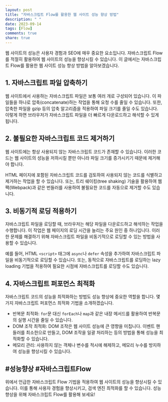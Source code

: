 ```yaml
---
layout: post
title: "자바스크립트 Flow를 활용한 웹 사이트 성능 향상 방법"
description: " "
date: 2023-09-14
tags: [Flow]
comments: true
share: true
---
```


웹 사이트의 성능은 사용자 경험과 SEO에 매우 중요한 요소입니다. 자바스크립트 Flow를 적절히 활용하여 웹 사이트의 성능을 향상시킬 수 있습니다. 이 글에서는 자바스크립트 Flow를 활용한 웹 사이트 성능 향상 방법을 알아보겠습니다.

## 1. 자바스크립트 파일 압축하기

웹 사이트에서 사용하는 자바스크립트 파일은 보통 여러 개로 구성되어 있습니다. 이 파일들을 하나로 압축(concatenate)하는 작업을 통해 요청 수를 줄일 수 있습니다. 또한, 압축한 파일을 gzip 등의 압축 알고리즘을 적용하여 파일 크기를 줄일 수도 있습니다. 이렇게 하면 브라우저가 자바스크립트 파일을 더 빠르게 다운로드하고 해석할 수 있게 됩니다.

## 2. 불필요한 자바스크립트 코드 제거하기

웹 사이트에는 항상 사용되지 않는 자바스크립트 코드가 존재할 수 있습니다. 이러한 코드는 웹 사이트의 성능을 저하시킬 뿐만 아니라 파일 크기를 증가시키기 때문에 제거해야 합니다. 

HTML 페이지에 포함된 자바스크립트 코드를 검토하여 사용되지 않는 코드를 식별하고 제거하는 작업을 할 수 있습니다. 또는, 트리 쉐이킹(tree shaking) 기술을 활용하여 웹팩(Webpack)과 같은 번들러를 사용하여 불필요한 코드를 자동으로 제거할 수도 있습니다.

## 3. 비동기적 로딩 적용하기

자바스크립트 파일을 로딩할 때, 브라우저는 해당 파일을 다운로드하고 해석하는 작업을 수행합니다. 이 작업은 웹 페이지의 로딩 시간을 늘리는 주요 원인 중 하나입니다. 이러한 문제를 해결하기 위해 자바스크립트 파일을 비동기적으로 로딩할 수 있는 방법을 사용할 수 있습니다.

예를 들어, HTML `<script>` 태그에 `async`나 `defer` 속성을 추가하여 자바스크립트 파일을 비동기적으로 로딩할 수 있습니다. 또는, 동적으로 자바스크립트를 로딩하는 lazy loading 기법을 적용하여 필요한 시점에 자바스크립트를 로딩할 수도 있습니다.

## 4. 자바스크립트 퍼포먼스 최적화

자바스크립트 코드의 성능을 최적화하는 방법도 성능 향상에 중요한 역할을 합니다. 몇 가지 자바스크립트 퍼포먼스 최적화 기법을 소개하겠습니다.

- 반복문 최적화: `for`문 대신 `forEach`나 `map`과 같은 내장 메서드를 활용하여 반복문의 실행 시간을 줄일 수 있습니다.
- DOM 조작 최적화: DOM 조작은 웹 사이트 성능에 큰 영향을 미칩니다. 이벤트 핸들러를 최소한으로 만들고, DOM 조작을 일괄 처리하는 등의 방법을 통해 성능을 최적화할 수 있습니다.
- 메모리 관리: 사용하지 않는 객체나 변수를 적시에 해제하고, 메모리 누수를 방지하여 성능을 향상시킬 수 있습니다.

## #성능향상 #자바스크립트Flow

위에서 언급한 자바스크립트 Flow 기법을 적용하여 웹 사이트의 성능을 향상시킬 수 있습니다. 이를 통해 사용자 경험을 향상시키고, 검색 엔진 최적화를 할 수 있습니다. 성능 향상을 위해 자바스크립트 Flow를 활용해 보세요!